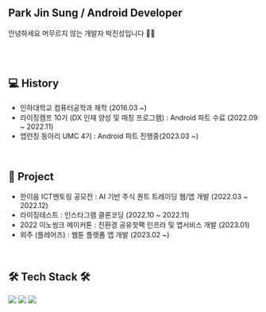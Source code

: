 
<h2>Park Jin Sung / Android Developer </h2>
안녕하세요 머무르지 않는 개발자 박진성입니다 🏃‍♂️

</br></br>

<h2><b>💻 History </b></h2>

- 인하대학교 컴퓨터공학과 재학 (2016.03 ~) 
- 라이징캠프 10기 (DX 인재 양성 및 매칭 프로그램) : Android 파트 수료 (2022.09 ~ 2022.11)
- 앱런칭 동아리 UMC 4기 : Android 파트 진행중(2023.03 ~)

</br>

<h2><b>📒 Project </b></h2>

- 한이음 ICT멘토링 공모전 :  AI 기반 주식 퀀트 트레이딩 웹/앱 개발 (2022.03 ~ 2022.12)
- 라이징테스트 : 인스타그램 클론코딩 (2022.10 ~ 2022.11)
- 2022 이노씽크 메이커톤 : 친환경 공유핫팩 인프라 및 앱서비스 개발 (2023.01)
- 외주 (플레어즈) : 웹툰 플랫폼 앱 개발 (2023.02 ~)

</br>

<h2><b>🛠 Tech Stack 🛠</b></h2>

<img src="https://img.shields.io/badge/Android-green?style=flat-square&logo=Android&logoColor=white"/></a>
<img src="https://img.shields.io/badge/Python-blue?style=flat-square&logo=Python&logoColor=white"/></a>
<img src="https://img.shields.io/badge/Kotlin-F48E00?style=flat-square&logo=Kotlin&logoColor=white"/></a>

